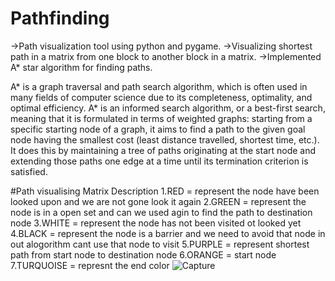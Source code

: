 # Pathfinding
->Path visualization tool using python and pygame.
->Visualizing shortest path in a matrix from one block to another block in a matrix.
->Implemented A* star algorithm for finding paths.

A* is a graph traversal and path search algorithm, which is often used in many fields of computer science due to its completeness, optimality, and optimal efficiency.
A* is an informed search algorithm, or a best-first search, meaning that it is formulated in terms of weighted graphs: starting from a specific starting node of a graph, it aims to find a path to the given goal node having the smallest cost (least distance travelled, shortest time, etc.). It does this by maintaining a tree of paths originating at the start node and extending those paths one edge at a time until its termination criterion is satisfied.

#Path visualising Matrix Description
1.RED = represent the node have been looked upon and we are not gone look it again
2.GREEN = represent the node is in a open set and can we used agin to find the path to destination node
3.WHITE = represent the node has not been visited ot looked yet
4.BLACK = represent the node is a barrier and we need to avoid that node in out alogorithm cant use that node to visit
5.PURPLE = represent shortest path from start node to destination node 
6.ORANGE = start node 
7.TURQUOISE = represnt the end color
![Capture](https://user-images.githubusercontent.com/56163417/122709773-94410980-d27c-11eb-93d7-014d8a964813.PNG)


